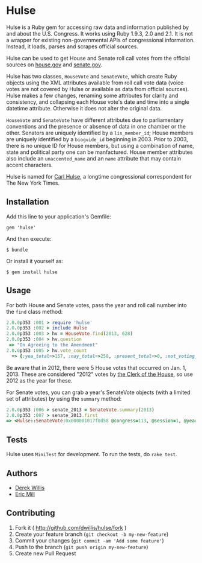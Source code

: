 # Hulse

Hulse is a Ruby gem for accessing raw data and information published by and about the U.S. Congress. It works using Ruby 1.9.3, 2.0 and 2.1. It is not a wrapper for existing non-governmental APIs of congressional information. Instead, it loads, parses and scrapes official sources.

Hulse can be used to get House and Senate roll call votes from the official sources on [house.gov](http://clerk.house.gov/evs/2013/index.asp) and [senate.gov](http://www.senate.gov/pagelayout/legislative/a_three_sections_with_teasers/votes.htm).

Hulse has two classes, `HouseVote` and `SenateVote`, which create Ruby objects using the XML attributes available from roll call vote data (voice votes are not covered by Hulse or available as data from official sources). Hulse makes a few changes, renaming some attributes for clarity and consistency, and collapsing each House vote's date and time into a single datetime attribute. Otherwise it does not alter the original data.

`HouseVote` and `SenateVote` have different attributes due to parliamentary conventions and the presence or absence of data in one chamber or the other. Senators are uniquely identified by a `lis_member_id`; House members are uniquely identified by a `bioguide_id` beginning in 2003. Prior to 2003, there is no unique ID for House members, but using a combination of name, state and political party one can be manfactured. House member attributes also include an `unaccented_name` and an `name` attribute that may contain accent characters.

Hulse is named for [Carl Hulse](https://www.nytimes.com/learning/students/ask_reporters/Carl_Hulse.html), a longtime congressional correspondent for The New York Times.

## Installation

Add this line to your application's Gemfile:

    gem 'hulse'

And then execute:

    $ bundle

Or install it yourself as:

    $ gem install hulse

## Usage

For both House and Senate votes, pass the year and roll call number into the `find` class method:

```ruby
2.0.0p353 :001 > require 'hulse'
2.0.0p353 :002 > include Hulse
2.0.0p353 :003 > hv = HouseVote.find(2013, 628)
2.0.0p353 :004 > hv.question
 => "On Agreeing to the Amendment"
2.0.0p353 :005 > hv.vote_count
  => {:yea_total=>157, :nay_total=>258, :present_total=>0, :not_voting_total=>16}
```

Be aware that in 2012, there were 5 House votes that occurred on Jan. 1, 2013. These are considered "2012" votes by [the Clerk of the House](http://clerk.house.gov/evs/2012/index.asp), so use 2012 as the year for these.

For Senate votes, you can grab a year's SenateVote objects (with a limited set of attributes) by using the `summary` method:

```ruby
2.0.0p353 :006 > senate_2013 = SenateVote.summary(2013)
2.0.0p353 :007 > senate_2013.first
=> <Hulse::SenateVote:0x000001017f0d58 @congress=113, @session=1, @year=2013, @vote_number="00291", @vote_date=<Date: 2013-12-20 ((2456647j,0s,0n),+0s,2299161j)>, @issue="PN921", @question="On the Cloture Motion", @vote_result="Agreed to", @vote_count={:yeas=>"59", :nays=>"34"}, @vote_title="Motion to Invoke Cloture on the Nomination of Janet L. Yellen to be Chairman of the Board of Governors of the Federal Reserve System">
```

## Tests

Hulse uses `MiniTest` for development. To run the tests, do `rake test`.

## Authors

* [Derek Willis](https://github.com/dwillis)
* [Eric Mill](https://github.com/konklone)

## Contributing

1. Fork it ( http://github.com/dwillis/hulse/fork )
2. Create your feature branch (`git checkout -b my-new-feature`)
3. Commit your changes (`git commit -am 'Add some feature'`)
4. Push to the branch (`git push origin my-new-feature`)
5. Create new Pull Request
